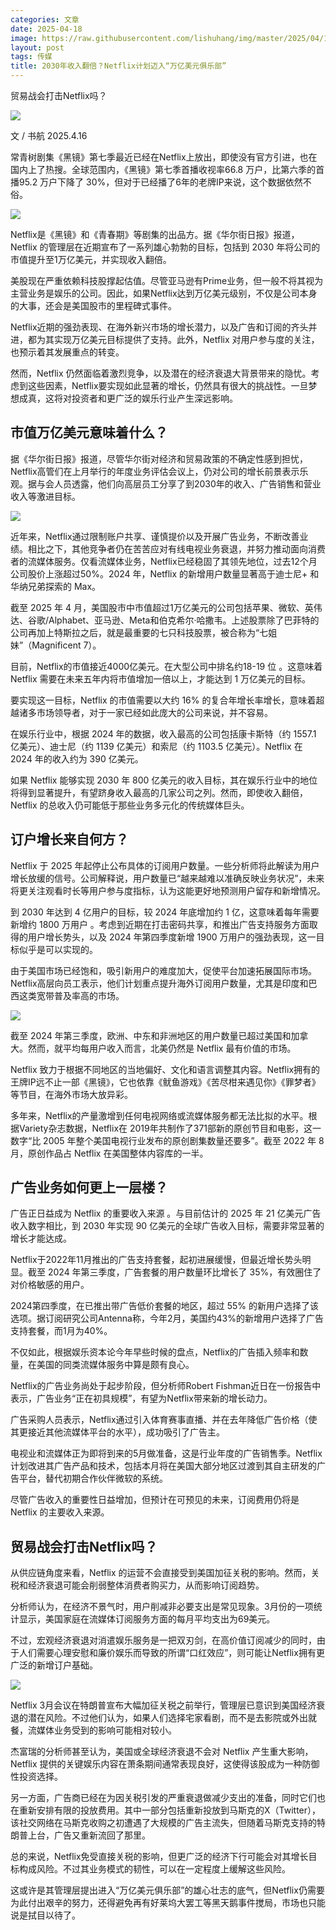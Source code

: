 ```yaml
---
categories: 文章
date: 2025-04-18
image: https://raw.githubusercontent.com/lishuhang/img/master/2025/04/18/00.jpg
layout: post
tags: 传媒
title: 2030年收入翻倍？Netflix计划迈入“万亿美元俱乐部”
---
```


贸易战会打击Netflix吗？  

![](https://raw.githubusercontent.com/lishuhang/img/master/2025/04/18/00.jpg)

文 / 书航 2025.4.16  

常青树剧集《黑镜》第七季最近已经在Netflix上放出，即使没有官方引进，也在国内上了热搜。全球范围内，《黑镜》第七季首播收视率66.8 万户，比第六季的首播95.2 万户下降了 30%，但对于已经播了6年的老牌IP来说，这个数据依然不俗。  

![](https://raw.githubusercontent.com/lishuhang/img/master/2025/04/18/01.jpg)

Netflix是《黑镜》和《青春期》等剧集的出品方。据《华尔街日报》报道，Netflix 的管理层在近期宣布了一系列雄心勃勃的目标，包括到 2030 年将公司的市值提升至1万亿美元，并实现收入翻倍。  

美股现在严重依赖科技股撑起估值。尽管亚马逊有Prime业务，但一般不将其视为主营业务是娱乐的公司。因此，如果Netflix达到万亿美元级别，不仅是公司本身的大事，还会是美国股市的里程碑式事件。  

Netflix近期的强劲表现、在海外新兴市场的增长潜力，以及广告和订阅的齐头并进，都为其实现万亿美元目标提供了支持。此外，Netflix 对用户参与度的关注，也预示着其发展重点的转变。  

然而，Netflix 仍然面临着激烈竞争，以及潜在的经济衰退大背景带来的隐忧。考虑到这些因素，Netflix要实现如此显著的增长，仍然具有很大的挑战性。一旦梦想成真，这将对投资者和更广泛的娱乐行业产生深远影响。  

## 市值万亿美元意味着什么？

据《华尔街日报》报道，尽管华尔街对经济和贸易政策的不确定性感到担忧，Netflix高管们在上月举行的年度业务评估会议上，仍对公司的增长前景表示乐观。据与会人员透露，他们向高层员工分享了到2030年的收入、广告销售和营业收入等激进目标。  

![](https://raw.githubusercontent.com/lishuhang/img/master/2025/04/18/02.jpg)

近年来，Netflix通过限制账户共享、谨慎提价以及开展广告业务，不断改善业绩。相比之下，其他竞争者仍在苦苦应对有线电视业务衰退，并努力推动面向消费者的流媒体服务。仅看流媒体业务，Netflix已经稳固了其领先地位，过去12个月公司股价上涨超过50%。2024 年，Netflix 的新增用户数量显著高于迪士尼+ 和华纳兄弟探索的 Max。  

截至 2025 年 4 月，美国股市中市值超过1万亿美元的公司包括苹果、微软、英伟达、谷歌/Alphabet、亚马逊、Meta和伯克希尔·哈撒韦。上述股票除了巴菲特的公司再加上特斯拉之后，就是最重要的七只科技股票，被合称为“七姐妹”（Magnificent 7）。  

目前，Netflix的市值接近4000亿美元。在大型公司中排名约18-19 位 。这意味着 Netflix 需要在未来五年内将市值增加一倍以上，才能达到 1 万亿美元的目标。  

要实现这一目标，Netflix 的市值需要以大约 16% 的复合年增长率增长，意味着超越诸多市场领导者，对于一家已经如此庞大的公司来说，并不容易。  

在娱乐行业中，根据 2024 年的数据，收入最高的公司包括康卡斯特（约 1557.1 亿美元）、迪士尼（约 1139 亿美元）和索尼（约 1103.5 亿美元）。Netflix 在 2024 年的收入约为 390 亿美元。  

如果 Netflix 能够实现 2030 年 800 亿美元的收入目标，其在娱乐行业中的地位将得到显著提升，有望跻身收入最高的几家公司之列。然而，即使收入翻倍，Netflix 的总收入仍可能低于那些业务多元化的传统媒体巨头。  

## 订户增长来自何方？

Netflix 于 2025 年起停止公布具体的订阅用户数量。一些分析师将此解读为用户增长放缓的信号。公司解释说，用户数量已“越来越难以准确反映业务状况”，未来将更关注观看时长等用户参与度指标，认为这能更好地预测用户留存和新增情况。  

到 2030 年达到 4 亿用户的目标，较 2024 年底增加约 1 亿，这意味着每年需要新增约 1800 万用户 。考虑到近期在打击密码共享，和推出广告支持服务方面取得的用户增长势头，以及 2024 年第四季度新增 1900 万用户的强劲表现，这一目标似乎是可以实现的。  

由于美国市场已经饱和，吸引新用户的难度加大，促使平台加速拓展国际市场。Netflix高层向员工表示，他们计划重点提升海外订阅用户数量，尤其是印度和巴西这类宽带普及率高的市场。  

![](https://raw.githubusercontent.com/lishuhang/img/master/2025/04/18/03.jpg)

截至 2024 年第三季度，欧洲、中东和非洲地区的用户数量已超过美国和加拿大。然而，就平均每用户收入而言，北美仍然是 Netflix 最有价值的市场。  

Netflix 致力于根据不同地区的当地偏好、文化和语言调整其内容。Netflix拥有的王牌IP远不止一部《黑镜》，它也依靠《鱿鱼游戏》《苦尽柑来遇见你》《罪梦者》等节目，在海外市场大放异彩。  

多年来，Netflix的产量激增到任何电视网络或流媒体服务都无法比拟的水平。根据Variety杂志数据，Netflix在 2019年共制作了371部新的原创节目和电影，这一数字“比 2005 年整个美国电视行业发布的原创剧集数量还要多”。截至 2022 年 8 月，原创作品占 Netflix 在美国整体内容库的一半。  

## 广告业务如何更上一层楼？

广告正日益成为 Netflix 的重要收入来源 。与目前估计的 2025 年 21 亿美元广告收入数字相比，到 2030 年实现 90 亿美元的全球广告收入目标，需要非常显著的增长才能达成。  

Netflix于2022年11月推出的广告支持套餐，起初进展缓慢，但最近增长势头明显。截至 2024 年第三季度，广告套餐的用户数量环比增长了 35%，有效圈住了对价格敏感的用户。  

2024第四季度，在已推出带广告低价套餐的地区，超过 55% 的新用户选择了该选项。据订阅研究公司Antenna称，今年2月，美国约43%的新增用户选择了广告支持套餐，而1月为40%。  

不仅如此，根据娱乐资本论今年早些时候的盘点，Netflix的广告插入频率和数量，在美国的同类流媒体服务中算是颇有良心。  

Netflix的广告业务尚处于起步阶段，但分析师Robert Fishman近日在一份报告中表示，广告业务“正在初具规模”，有望为Netflix带来新的增长动力。  

广告采购人员表示，Netflix通过引入体育赛事直播、并在去年降低广告价格（使其更接近其他流媒体平台的水平），成功吸引了广告主。  

电视业和流媒体正为即将到来的5月做准备，这是行业年度的广告销售季。Netflix计划改进其广告产品和技术，包括本月将在美国大部分地区过渡到其自主研发的广告平台，替代初期合作伙伴微软的系统。  

尽管广告收入的重要性日益增加，但预计在可预见的未来，订阅费用仍将是 Netflix 的主要收入来源。  

## 贸易战会打击Netflix吗？

从供应链角度来看，Netflix 的运营不会直接受到美国加征关税的影响。然而，关税和经济衰退可能会削弱整体消费者购买力，从而影响订阅趋势。  

分析师认为，在经济不景气时，用户削减非必要支出是常见现象。3月份的一项统计显示，美国家庭在流媒体订阅服务方面的每月平均支出为69美元。  

不过，宏观经济衰退对消遣娱乐服务是一把双刃剑，在高价值订阅减少的同时，由于人们需要心理安慰和廉价娱乐而导致的所谓“口红效应”，则可能让Netflix拥有更广泛的新增订户基础。  

![](https://raw.githubusercontent.com/lishuhang/img/master/2025/04/18/04.jpg)

Netflix 3月会议在特朗普宣布大幅加征关税之前举行，管理层已意识到美国经济衰退的潜在风险。不过他们认为，如果人们选择宅家看剧，而不是去影院或外出就餐，流媒体业务受到的影响可能相对较小。  

杰富瑞的分析师甚至认为，美国或全球经济衰退不会对 Netflix 产生重大影响，Netflix 提供的关键娱乐内容在萧条期间通常表现良好，这使得该股成为一种防御性投资选择。  

另一方面，广告商已经在为因关税引发的严重衰退做减少支出的准备，同时它们也在重新安排有限的投放费用。其中一部分包括重新投放到马斯克的X（Twitter），该社交网络在马斯克收购之初遭遇了大规模的广告主流失，但随着马斯克支持的特朗普上台，广告又重新流回了那里。  

总的来说，Netflix免受直接关税的影响，但更广泛的经济下行可能会对其增长目标构成风险。不过其业务模式的韧性，可以在一定程度上缓解这些风险。  

这或许是其管理层提出进入“万亿美元俱乐部”的雄心壮志的底气，但Netflix仍需要为此付出艰辛的努力，还得避免再有好莱坞大罢工等黑天鹅事件搅局，市场也只能说是拭目以待了。  
